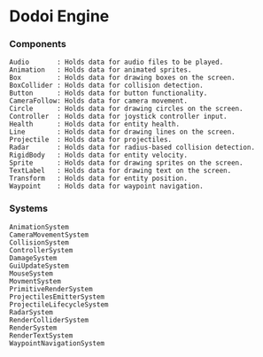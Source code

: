 # Dodoi Engine 

### Components
    Audio       : Holds data for audio files to be played.
    Animation   : Holds data for animated sprites.
    Box         : Holds data for drawing boxes on the screen.
    BoxCollider : Holds data for collision detection. 
    Button      : Holds data for button functionality.
    CameraFollow: Holds data for camera movement.
    Circle      : Holds data for drawing circles on the screen. 
    Controller  : Holds data for joystick controller input.
    Health      : Holds data for entity health.
    Line        : Holds data for drawing lines on the screen.
    Projectile  : Holds data for projectiles.
    Radar       : Holds data for radius-based collision detection.
    RigidBody   : Holds data for entity velocity.
    Sprite      : Holds data for drawing sprites on the screen.
    TextLabel   : Holds data for drawing text on the screen.
    Transform   : Holds data for entity position.
    Waypoint    : Holds data for waypoint navigation.
### Systems
    AnimationSystem
    CameraMovementSystem
    CollisionSystem
    ControllerSystem
    DamageSystem
    GuiUpdateSystem
    MouseSystem
    MovmentSystem
    PrimitiveRenderSystem
    ProjectilesEmitterSystem
    ProjectileLifecycleSystem
    RadarSystem
    RenderColliderSystem
    RenderSystem
    RenderTextSystem
    WaypointNavigationSystem
